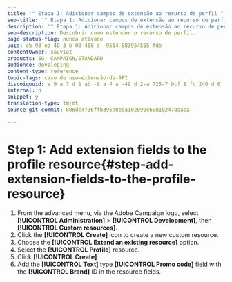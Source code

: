 ```yaml
---
title: '" Etapa 1: Adicionar campos de extensão ao recurso de perfil "'
seo-title: '" Etapa 1: Adicionar campos de extensão ao recurso de perfil "'
description: '" Etapa 1: Adicionar campos de extensão ao recurso de perfil "'
seo-description: Descobrir como estender o recurso de perfil.
page-status-flag: nunca ativado
uuid: cb 93 ed 40-3 b 00-458 d -9554-883954565 fdb
contentOwner: sauviat
products: SG_ CAMPAIGN/STANDARD
audience: developing
content-type: reference
topic-tags: caso de uso—extensão-da-API
discoiquuid: e 9 a 7 d 1 ab -9 a 4 a -49 d 2-a 725-7 bcf 8 fc 240 d 6
internal: n
snippet: y
translation-type: tm+mt
source-git-commit: 806dc4736ffb395a0eea102090c688102478aaca

---
```



# Step 1: Add extension fields to the profile resource{#step-add-extension-fields-to-the-profile-resource}

1. From the advanced menu, via the Adobe Campaign logo, select **[!UICONTROL Administration]** &gt; **[!UICONTROL Development]**, then **[!UICONTROL Custom resources]**.
1. Click the **[!UICONTROL Create]** icon to create a new custom resource.
1. Choose the **[!UICONTROL Extend an existing resource]** option.
1. Select the **[!UICONTROL Profile]** resource.
1. Click **[!UICONTROL Create]**.
1. Add the **[!UICONTROL Text]** type **[!UICONTROL Promo code]** field with the **[!UICONTROL Brand]** ID in the resource fields.

